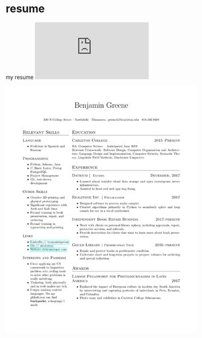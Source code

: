 # resume
my resume
![](https://github.com/alcofrisbas/resume/blob/master/most_recent.pdf)

<img src="https://github.com/alcofrisbas/resume/blob/master/most_recent.pdf"
     alt="Markdown Monster icon"
     style="float: left; margin-right: 10px;" />
